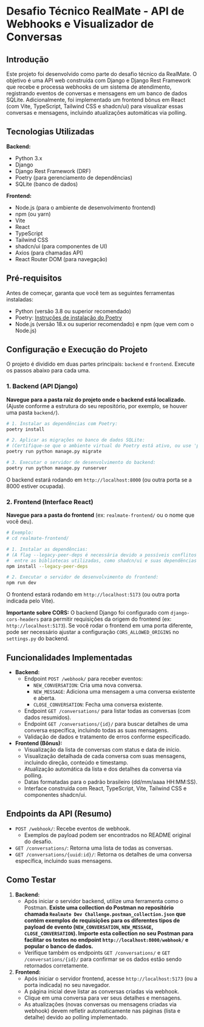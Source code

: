# Desafio Técnico RealMate - API de Webhooks e Visualizador de Conversas

## Introdução

Este projeto foi desenvolvido como parte do desafio técnico da RealMate. O objetivo é uma API web construída com Django e Django Rest Framework que recebe e processa webhooks de um sistema de atendimento, registrando eventos de conversas e mensagens em um banco de dados SQLite. Adicionalmente, foi implementado um frontend bônus em React (com Vite, TypeScript, Tailwind CSS e shadcn/ui) para visualizar essas conversas e mensagens, incluindo atualizações automáticas via polling.

## Tecnologias Utilizadas

**Backend:**

- Python 3.x
- Django
- Django Rest Framework (DRF)
- Poetry (para gerenciamento de dependências)
- SQLite (banco de dados)

**Frontend:**

- Node.js (para o ambiente de desenvolvimento frontend)
- npm (ou yarn)
- Vite
- React
- TypeScript
- Tailwind CSS
- shadcn/ui (para componentes de UI)
- Axios (para chamadas API)
- React Router DOM (para navegação)

## Pré-requisitos

Antes de começar, garanta que você tem as seguintes ferramentas instaladas:

- Python (versão 3.8 ou superior recomendado)
- Poetry: [Instruções de instalação do Poetry](https://python-poetry.org/docs/#installation)
- Node.js (versão 18.x ou superior recomendado) e npm (que vem com o Node.js)

## Configuração e Execução do Projeto

O projeto é dividido em duas partes principais: `backend` e `frontend`. Execute os passos abaixo para cada uma.

### 1. Backend (API Django)

**Navegue para a pasta raiz do projeto onde o backend está localizado.** (Ajuste conforme a estrutura do seu repositório, por exemplo, se houver uma pasta `backend/`).

```bash
# 1. Instalar as dependências com Poetry:
poetry install

# 2. Aplicar as migrações no banco de dados SQLite:
# (Certifique-se que o ambiente virtual do Poetry está ativo, ou use 'poetry run')
poetry run python manage.py migrate

# 3. Executar o servidor de desenvolvimento do backend:
poetry run python manage.py runserver
```

O backend estará rodando em `http://localhost:8000` (ou outra porta se a 8000 estiver ocupada).

### 2. Frontend (Interface React)

**Navegue para a pasta do frontend** (ex: `realmate-frontend/` ou o nome que você deu).

```bash
# Exemplo:
# cd realmate-frontend/

# 1. Instalar as dependências:
# (A flag --legacy-peer-deps é necessária devido a possíveis conflitos de dependências
#  entre as bibliotecas utilizadas, como shadcn/ui e suas dependências com as do React/Vite).
npm install --legacy-peer-deps

# 2. Executar o servidor de desenvolvimento do frontend:
npm run dev
```

O frontend estará rodando em `http://localhost:5173` (ou outra porta indicada pelo Vite).

**Importante sobre CORS:** O backend Django foi configurado com `django-cors-headers` para permitir requisições da origem do frontend (ex: `http://localhost:5173`). Se você rodar o frontend em uma porta diferente, pode ser necessário ajustar a configuração `CORS_ALLOWED_ORIGINS` no `settings.py` do backend.

## Funcionalidades Implementadas

- **Backend:**
  - Endpoint `POST /webhook/` para receber eventos:
    - `NEW_CONVERSATION`: Cria uma nova conversa.
    - `NEW_MESSAGE`: Adiciona uma mensagem a uma conversa existente e aberta.
    - `CLOSE_CONVERSATION`: Fecha uma conversa existente.
  - Endpoint `GET /conversations/` para listar todas as conversas (com dados resumidos).
  - Endpoint `GET /conversations/{id}/` para buscar detalhes de uma conversa específica, incluindo todas as suas mensagens.
  - Validação de dados e tratamento de erros conforme especificado.
- **Frontend (Bônus):**
  - Visualização da lista de conversas com status e data de início.
  - Visualização detalhada de cada conversa com suas mensagens, incluindo direção, conteúdo e timestamp.
  - Atualização automática da lista e dos detalhes da conversa via polling.
  - Datas formatadas para o padrão brasileiro (dd/mm/aaaa HH:MM:SS).
  - Interface construída com React, TypeScript, Vite, Tailwind CSS e componentes shadcn/ui.

## Endpoints da API (Resumo)

- `POST /webhook/`: Recebe eventos de webhook.
  - Exemplos de payload podem ser encontrados no README original do desafio.
- `GET /conversations/`: Retorna uma lista de todas as conversas.
- `GET /conversations/{uuid:id}/`: Retorna os detalhes de uma conversa específica, incluindo suas mensagens.

## Como Testar

1.  **Backend:**
    - Após iniciar o servidor backend, utilize uma ferramenta como o Postman. **Existe uma collection do Postman no repositório chamada `Realmate Dev Challenge.postman_collection.json` que contém exemplos de requisições para os diferentes tipos de payload de evento (`NEW_CONVERSATION`, `NEW_MESSAGE`, `CLOSE_CONVERSATION`). Importe esta collection no seu Postman para facilitar os testes no endpoint `http://localhost:8000/webhook/` e popular o banco de dados.**
    - Verifique também os endpoints `GET /conversations/` e `GET /conversations/{id}/` para confirmar se os dados estão sendo retornados corretamente.
2.  **Frontend:**
    - Após iniciar o servidor frontend, acesse `http://localhost:5173` (ou a porta indicada) no seu navegador.
    - A página inicial deve listar as conversas criadas via webhook.
    - Clique em uma conversa para ver seus detalhes e mensagens.
    - As atualizações (novas conversas ou mensagens criadas via webhook) devem refletir automaticamente nas páginas (lista e detalhe) devido ao polling implementado.

